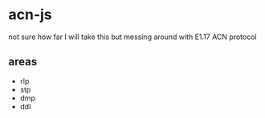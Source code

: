 # acn-js
not sure how far I will take this but messing around with E1.17 ACN protocol

## areas
- rlp
- stp
- dmp
- ddl
